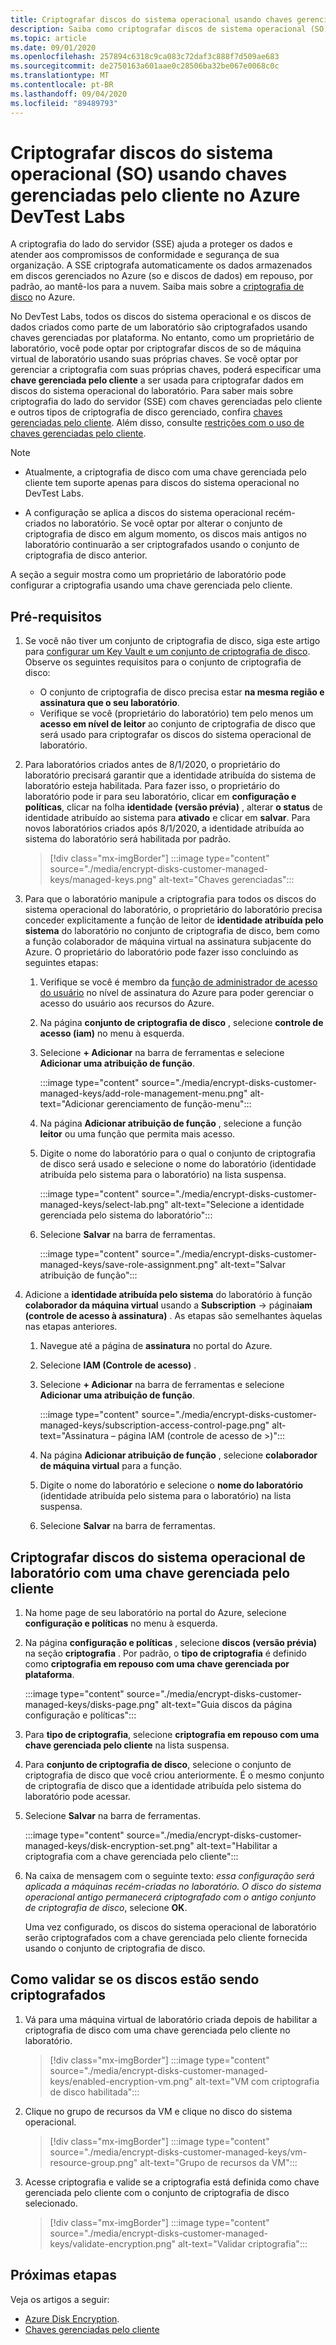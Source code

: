```yaml
---
title: Criptografar discos do sistema operacional usando chaves gerenciadas pelo cliente no Azure DevTest Labs
description: Saiba como criptografar discos de sistema operacional (SO) usando chaves gerenciadas pelo cliente no Azure DevTest Labs.
ms.topic: article
ms.date: 09/01/2020
ms.openlocfilehash: 257894c6318c9ca083c72daf3c888f7d509ae683
ms.sourcegitcommit: de2750163a601aae0c28506ba32be067e0068c0c
ms.translationtype: MT
ms.contentlocale: pt-BR
ms.lasthandoff: 09/04/2020
ms.locfileid: "89489793"
---
```

# <a name="encrypt-operating-system-os-disks-using-customer-managed-keys-in-azure-devtest-labs"></a>Criptografar discos do sistema operacional (SO) usando chaves gerenciadas pelo cliente no Azure DevTest Labs
A criptografia do lado do servidor (SSE) ajuda a proteger os dados e atender aos compromissos de conformidade e segurança de sua organização. A SSE criptografa automaticamente os dados armazenados em discos gerenciados no Azure (so e discos de dados) em repouso, por padrão, ao mantê-los para a nuvem. Saiba mais sobre a [criptografia de disco](../virtual-machines/windows/disk-encryption.md) no Azure. 

No DevTest Labs, todos os discos do sistema operacional e os discos de dados criados como parte de um laboratório são criptografados usando chaves gerenciadas por plataforma. No entanto, como um proprietário de laboratório, você pode optar por criptografar discos de so de máquina virtual de laboratório usando suas próprias chaves. Se você optar por gerenciar a criptografia com suas próprias chaves, poderá especificar uma **chave gerenciada pelo cliente** a ser usada para criptografar dados em discos do sistema operacional do laboratório. Para saber mais sobre criptografia do lado do servidor (SSE) com chaves gerenciadas pelo cliente e outros tipos de criptografia de disco gerenciado, confira [chaves gerenciadas pelo cliente](../virtual-machines/windows/disk-encryption.md#customer-managed-keys). Além disso, consulte [restrições com o uso de chaves gerenciadas pelo cliente](../virtual-machines/disks-enable-customer-managed-keys-portal.md#restrictions).

> [!NOTE]
> - Atualmente, a criptografia de disco com uma chave gerenciada pelo cliente tem suporte apenas para discos do sistema operacional no DevTest Labs. 
> 
> - A configuração se aplica a discos do sistema operacional recém-criados no laboratório. Se você optar por alterar o conjunto de criptografia de disco em algum momento, os discos mais antigos no laboratório continuarão a ser criptografados usando o conjunto de criptografia de disco anterior. 

A seção a seguir mostra como um proprietário de laboratório pode configurar a criptografia usando uma chave gerenciada pelo cliente.

## <a name="pre-requisites"></a>Pré-requisitos

1. Se você não tiver um conjunto de criptografia de disco, siga este artigo para [configurar um Key Vault e um conjunto de criptografia de disco](../virtual-machines/disks-enable-customer-managed-keys-portal.md). Observe os seguintes requisitos para o conjunto de criptografia de disco: 

    - O conjunto de criptografia de disco precisa estar **na mesma região e assinatura que o seu laboratório**. 
    - Verifique se você (proprietário do laboratório) tem pelo menos um **acesso em nível de leitor** ao conjunto de criptografia de disco que será usado para criptografar os discos do sistema operacional de laboratório. 
1. Para laboratórios criados antes de 8/1/2020, o proprietário do laboratório precisará garantir que a identidade atribuída do sistema de laboratório esteja habilitada. Para fazer isso, o proprietário do laboratório pode ir para seu laboratório, clicar em **configuração e políticas**, clicar na folha **identidade (versão prévia)** , alterar **o status** de identidade atribuído ao sistema para **ativado** e clicar em **salvar**. Para novos laboratórios criados após 8/1/2020, a identidade atribuída ao sistema do laboratório será habilitada por padrão. 

    > [!div class="mx-imgBorder"]
    > :::image type="content" source="./media/encrypt-disks-customer-managed-keys/managed-keys.png" alt-text="Chaves gerenciadas":::
1. Para que o laboratório manipule a criptografia para todos os discos do sistema operacional do laboratório, o proprietário do laboratório precisa conceder explicitamente a função de leitor de **identidade atribuída pelo sistema** do laboratório no conjunto de criptografia de disco, bem como a função colaborador de máquina virtual na assinatura subjacente do Azure. O proprietário do laboratório pode fazer isso concluindo as seguintes etapas:

   
    1. Verifique se você é membro da [função de administrador de acesso do usuário](../role-based-access-control/built-in-roles.md#user-access-administrator) no nível de assinatura do Azure para poder gerenciar o acesso do usuário aos recursos do Azure. 
    1. Na página **conjunto de criptografia de disco** , selecione **controle de acesso (iam)** no menu à esquerda. 
    1. Selecione **+ Adicionar** na barra de ferramentas e selecione **Adicionar uma atribuição de função**.  

        :::image type="content" source="./media/encrypt-disks-customer-managed-keys/add-role-management-menu.png" alt-text="Adicionar gerenciamento de função-menu":::
    1. Na página **Adicionar atribuição de função** , selecione a função **leitor** ou uma função que permita mais acesso. 
    1. Digite o nome do laboratório para o qual o conjunto de criptografia de disco será usado e selecione o nome do laboratório (identidade atribuída pelo sistema para o laboratório) na lista suspensa. 
    
        :::image type="content" source="./media/encrypt-disks-customer-managed-keys/select-lab.png" alt-text="Selecione a identidade gerenciada pelo sistema do laboratório":::        
    1. Selecione **Salvar** na barra de ferramentas. 

        :::image type="content" source="./media/encrypt-disks-customer-managed-keys/save-role-assignment.png" alt-text="Salvar atribuição de função":::
3. Adicione a **identidade atribuída pelo sistema** do laboratório à função **colaborador da máquina virtual** usando a **Subscription**  ->  página**iam (controle de acesso à assinatura)** . As etapas são semelhantes àquelas nas etapas anteriores. 

    
    1. Navegue até a página de **assinatura** no portal do Azure. 
    1. Selecione **IAM (Controle de acesso)** . 
    1. Selecione **+ Adicionar** na barra de ferramentas e selecione **Adicionar uma atribuição de função**. 
    
        :::image type="content" source="./media/encrypt-disks-customer-managed-keys/subscription-access-control-page.png" alt-text="Assinatura – página IAM (controle de acesso de >)":::
    1. Na página **Adicionar atribuição de função** , selecione **colaborador de máquina virtual** para a função.
    1. Digite o nome do laboratório e selecione o **nome do laboratório** (identidade atribuída pelo sistema para o laboratório) na lista suspensa. 
    1. Selecione **Salvar** na barra de ferramentas. 

## <a name="encrypt-lab-os-disks-with-a-customer-managed-key"></a>Criptografar discos do sistema operacional de laboratório com uma chave gerenciada pelo cliente 

1. Na home page de seu laboratório na portal do Azure, selecione **configuração e políticas** no menu à esquerda. 
1. Na página **configuração e políticas** , selecione **discos (versão prévia)** na seção **criptografia** . Por padrão, o **tipo de criptografia** é definido como **criptografia em repouso com uma chave gerenciada por plataforma**.

    :::image type="content" source="./media/encrypt-disks-customer-managed-keys/disks-page.png" alt-text="Guia discos da página configuração e políticas":::
1. Para **tipo de criptografia**, selecione **criptografia em repouso com uma chave gerenciada pelo cliente** na lista suspensa. 
1. Para **conjunto de criptografia de disco**, selecione o conjunto de criptografia de disco que você criou anteriormente. É o mesmo conjunto de criptografia de disco que a identidade atribuída pelo sistema do laboratório pode acessar.
1. Selecione **Salvar** na barra de ferramentas. 

    :::image type="content" source="./media/encrypt-disks-customer-managed-keys/disk-encryption-set.png" alt-text="Habilitar a criptografia com a chave gerenciada pelo cliente":::
1. Na caixa de mensagem com o seguinte texto: *essa configuração será aplicada a máquinas recém-criadas no laboratório. O disco do sistema operacional antigo permanecerá criptografado com o antigo conjunto de criptografia de disco*, selecione **OK**. 

    Uma vez configurado, os discos do sistema operacional de laboratório serão criptografados com a chave gerenciada pelo cliente fornecida usando o conjunto de criptografia de disco. 
   
## <a name="how-to-validate-if-disks-are-being-encrypted"></a>Como validar se os discos estão sendo criptografados

1. Vá para uma máquina virtual de laboratório criada depois de habilitar a criptografia de disco com uma chave gerenciada pelo cliente no laboratório.

    > [!div class="mx-imgBorder"]
    > :::image type="content" source="./media/encrypt-disks-customer-managed-keys/enabled-encryption-vm.png" alt-text="VM com criptografia de disco habilitada":::
1. Clique no grupo de recursos da VM e clique no disco do sistema operacional.

    > [!div class="mx-imgBorder"]
    > :::image type="content" source="./media/encrypt-disks-customer-managed-keys/vm-resource-group.png" alt-text="Grupo de recursos da VM":::
1. Acesse criptografia e valide se a criptografia está definida como chave gerenciada pelo cliente com o conjunto de criptografia de disco selecionado.

    > [!div class="mx-imgBorder"]
    > :::image type="content" source="./media/encrypt-disks-customer-managed-keys/validate-encryption.png" alt-text="Validar criptografia":::
  
## <a name="next-steps"></a>Próximas etapas

Veja os artigos a seguir: 

- [Azure Disk Encryption](../virtual-machines/windows/disk-encryption.md). 
- [Chaves gerenciadas pelo cliente](../virtual-machines/windows/disk-encryption.md#customer-managed-keys) 
